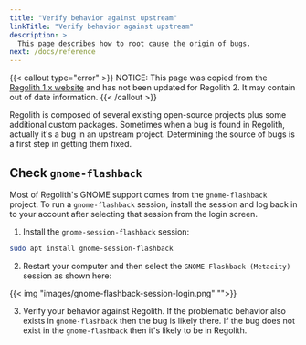 ```yaml
---
title: "Verify behavior against upstream"
linkTitle: "Verify behavior against upstream"
description: >
  This page describes how to root cause the origin of bugs.
next: /docs/reference
---
```


{{< callout type="error" >}}
NOTICE: This page was copied from the [Regolith 1.x website](https://regolith-linux.org) and has not been updated for Regolith 2.  It may contain out of date information.
{{< /callout >}}

Regolith is composed of several existing open-source projects plus some additional custom packages.  Sometimes when a bug is found in Regolith, actually it's a bug in an upstream project.  Determining the source of bugs is a first step in getting them fixed.

## Check `gnome-flashback`

Most of Regolith's GNOME support comes from the `gnome-flashback` project.  To run a `gnome-flashback` session, install the session and log back in to your account after selecting that session from the login screen.

1. Install the `gnome-session-flashback` session:

```bash
sudo apt install gnome-session-flashback
```

2. Restart your computer and then select the `GNOME Flashback (Metacity)` session as shown here:

{{< img "images/gnome-flashback-session-login.png" "">}}

3. Verify your behavior against Regolith.  If the problematic behavior also exists in `gnome-flashback` then the bug is likely there.  If the bug does not exist in the `gnome-flashback` then it's likely to be in Regolith.
